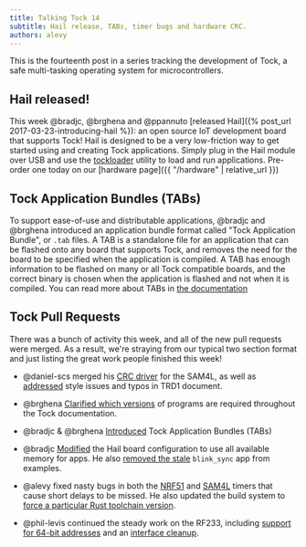 ```yaml
---
title: Talking Tock 14
subtitle: Hail release, TABs, timer bugs and hardware CRC.
authors: alevy
---
```


This is the fourteenth post in a series tracking the development of Tock, a
safe multi-tasking operating system for microcontrollers.

## Hail released!

This week @bradjc, @brghena and @ppannuto [released Hail]({% post_url
2017-03-23-introducing-hail %}): an open source IoT development board that
supports Tock! Hail is designed to be a very low-friction way to get started
using and creating Tock applications. Simply plug in the Hail module over USB
and use the [tockloader](https://github.com/helena-project/tockloader) utility
to load and run applications. Pre-order one today on our [hardware page]({{
  "/hardware" | relative_url }})

## Tock Application Bundles (TABs)

To support ease-of-use and distributable applications, @bradjc and @brghena
introduced an application bundle format called "Tock Application Bundle", or
`.tab` files. A TAB is a standalone file for an application that can be flashed
onto any board that supports Tock, and removes the need for the board to be
specified when the application is compiled. A TAB has enough information to be
flashed on many or all Tock compatible boards, and the correct binary is chosen
when the application is flashed and not when it is compiled. You can read more
about TABs in [the
documentation](https://github.com/helena-project/tock/blob/master/doc/Compilation.md#tock-application-bundle)

## Tock Pull Requests

There was a bunch of activity this week, and all of the new pull requests were
merged. As a result, we're straying from our typical two section format and
just listing the great work people finished this week!

  * @daniel-scs merged his [CRC driver](https://github.com/helena-project/tock/pull/303) for the SAM4L, as well as [addressed](https://github.com/helena-project/tock/pull/313) style
    issues and typos in TRD1 document.

  * @brghena [Clarified which versions](https://github.com/helena-project/tock/pull/336)
    of programs are required throughout the Tock documentation.

  * @bradjc & @brghena [Introduced](https://github.com/helena-project/tock/pull/325)
    Tock Application Bundles (TABs)

  * @bradjc [Modified](https://github.com/helena-project/tock/pull/332) the
    Hail board configuration to use all available memory for apps. He also
    [removed the stale](https://github.com/helena-project/tock/pull/324)
    `blink_sync` app from examples.

  * @alevy fixed nasty bugs in both the
    [NRF51](https://github.com/helena-project/tock/pull/334) and
    [SAM4L](https://github.com/helena-project/tock/pull/333) timers that cause
    short delays to be missed. He also updated the build system to
    [force a particular Rust toolchain version](https://github.com/helena-project/tock/pull/322).

  * @phil-levis continued the steady work on the RF233, including
    [support for 64-bit addresses](https://github.com/helena-project/tock/pull/323) and an
    [interface cleanup](https://github.com/helena-project/tock/pull/317).

